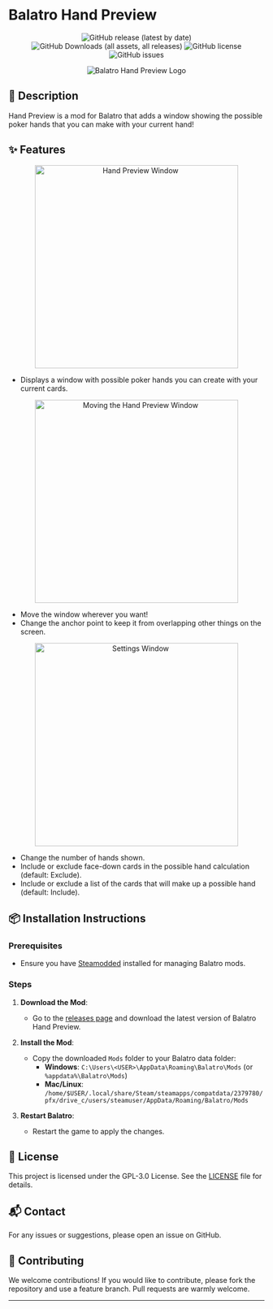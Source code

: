 # Balatro Hand Preview

<div align="center">

![GitHub release (latest by date)](https://img.shields.io/github/v/release/Toeler/Balatro-HandPreview)
![GitHub Downloads (all assets, all releases)](https://img.shields.io/github/downloads/Toeler/Balatro-HandPreview/total)
![GitHub license](https://img.shields.io/github/license/Toeler/Balatro-HandPreview)
![GitHub issues](https://img.shields.io/github/issues/Toeler/Balatro-HandPreview)

</div>

<p align="center">
  <img src="https://i.imgur.com/9xWUIDX.png" alt="Balatro Hand Preview Logo">
</p>

## 📜 Description

Hand Preview is a mod for Balatro that adds a window showing the possible poker hands that you can make with your current hand!

## ✨ Features

<p align="center">
  <img src="https://i.imgur.com/8dkkvna.png" alt="Hand Preview Window" width="400">
</p>

- Displays a window with possible poker hands you can create with your current cards.

<p align="center">
  <img src="https://i.imgur.com/lW3Ooai.gif" alt="Moving the Hand Preview Window" width="400">
</p>

- Move the window wherever you want!
- Change the anchor point to keep it from overlapping other things on the screen.

<p align="center">
  <img src="https://i.imgur.com/LYQ8nNn.png" alt="Settings Window" width="400">
</p>

- Change the number of hands shown.
- Include or exclude face-down cards in the possible hand calculation (default: Exclude).
- Include or exclude a list of the cards that will make up a possible hand (default: Include).

## 📦 Installation Instructions

### Prerequisites

- Ensure you have [Steamodded](https://github.com/Steamopollys/Steamodded) installed for managing Balatro mods.

### Steps

1. **Download the Mod**:

   - Go to the [releases page](https://github.com/Toeler/Balatro-HandPreview/releases) and download the latest version of Balatro Hand Preview.

2. **Install the Mod**:

   - Copy the downloaded `Mods` folder to your Balatro data folder:
     - **Windows**: `C:\Users\<USER>\AppData\Roaming\Balatro\Mods` (or `%appdata%\Balatro\Mods`)
     - **Mac/Linux**: `/home/$USER/.local/share/Steam/steamapps/compatdata/2379780/pfx/drive_c/users/steamuser/AppData/Roaming/Balatro/Mods`

3. **Restart Balatro**:
   - Restart the game to apply the changes.

## 📄 License

This project is licensed under the GPL-3.0 License. See the [LICENSE](https://github.com/Toeler/Balatro-HandPreview/blob/main/LICENSE) file for details.

## 📬 Contact

For any issues or suggestions, please open an issue on GitHub.

## 🤝 Contributing

We welcome contributions! If you would like to contribute, please fork the repository and use a feature branch. Pull requests are warmly welcome.

---
